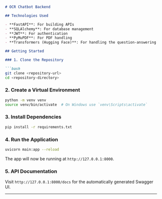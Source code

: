 
```markdown
# OCR Chatbot Backend

## Technologies Used

- **FastAPI**: For building APIs
- **SQLAlchemy**: For database management
- **JWT**: For authentication
- **PyMuPDF**: For PDF handling
- **Transformers (Hugging Face)**: For handling the question-answering model

## Getting Started

### 1. Clone the Repository

```bash
git clone <repository-url>
cd <repository-directory>
```

### 2. Create a Virtual Environment

```bash
python -m venv venv
source venv/bin/activate  # On Windows use `venv\Scripts\activate`
```

### 3. Install Dependencies

```bash
pip install -r requirements.txt
```

### 4. Run the Application

```bash
uvicorn main:app --reload
```

The app will now be running at `http://127.0.0.1:8000`.

### 5. API Documentation

Visit `http://127.0.0.1:8000/docs` for the automatically generated Swagger UI.

---


```
